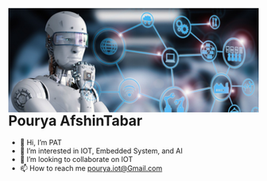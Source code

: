 <img align="right" src="./Robot.jfif" alt="PCBs">

# Pourya AfshinTabar

- 👋 Hi, I’m PAT
- 👀 I’m interested in IOT, Embedded System, and AI
- 💞️ I’m looking to collaborate on IOT
- 📫 How to reach me pourya.iot@Gmail.com
